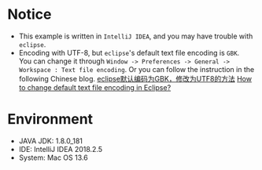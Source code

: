 # Notice
* This example is written in `IntelliJ IDEA`, and you may have trouble with `eclipse`.
* Encoding with UTF-8, but `eclipse`'s default text file encoding is `GBK`. \
  You can change it through `Window -> Preferences -> General -> Workspace : Text file encoding`.
  Or you can follow the instruction in the following Chinese blog.
  [eclipse默认编码为GBK，修改为UTF8的方法](https://blog.csdn.net/pdw_jsp/article/details/6212896)
  [How to change default text file encoding in Eclipse?](https://stackoverflow.com/questions/3751791/how-to-change-default-text-file-encoding-in-eclipse)
  
# Environment
* JAVA JDK: 1.8.0_181
* IDE: IntelliJ IDEA 2018.2.5
* System: Mac OS 13.6
